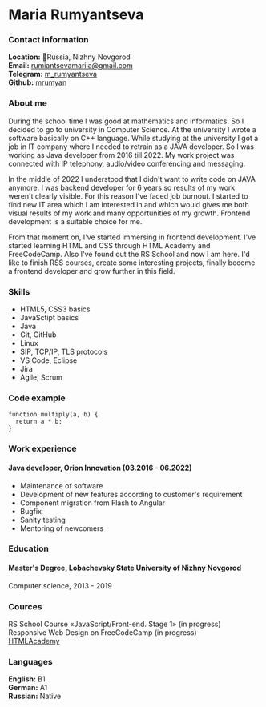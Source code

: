 # Maria Rumyantseva

### Contact information
**Location:** :round_pushpin:Russia, Nizhny Novgorod  
**Email:** [rumiantsevamariia@gmail.com](mailto:rumiantsevamariia@gmail.com)  
**Telegram:** [m_rumyantseva](https://t.me/m_rumyantseva)  
**Github:** [mrumyan](https://github.com/mrumyan)  

### About me
During the school time I was good at mathematics and informatics. So I decided to go to university in Computer Science. At the university I wrote a software basically on C++ language. While studying at the university I got a job in IT company where I needed to retrain as a JAVA developer. So I was working as Java developer from 2016 till 2022. My work project was connected with IP telephony, audio/video conferencing and messaging.  

In the middle of 2022 I understood that I didn't want to write code on JAVA anymore. I was backend developer for 6 years so results of my work weren't clearly visible. For this reason I've faced job burnout. I started to find new IT area which I am interested in and which would gives me both visual results of my work and many opportunities of my growth. Frontend development is a suitable choice for me.  

From that moment on, I've started immersing in frontend development. I've started learning HTML and CSS through HTML Academy and FreeCodeCamp. Also I've found out the RS School and now I am here. I'd like to finish RSS courses, create some interesting projects, finally become a frontend developer and grow further in this field.  

### Skills
* HTML5, CSS3 basics 
* JavaSctipt basics
* Java
* Git, GitHub
* Linux
* SIP, TCP/IP, TLS protocols
* VS Code, Eclipse
* Jira
* Agile, Scrum

### Code example
```
function multiply(a, b) {
  return a * b;
}
```
### Work experience
#### Java developer, Orion Innovation (03.2016 - 06.2022)  
* Maintenance of software
* Development of new features according to customer's requirement
* Component migration from Flash to Angular
* Bugfix
* Sanity testing
* Mentoring of newcomers

### Education
#### Master's Degree, Lobachevsky State University of Nizhny Novgorod
Computer science, 2013 - 2019

### Cources
RS School Course «JavaScript/Front-end. Stage 1» (in progress)  
Responsive Web Design on FreeCodeCamp (in progress)  
[HTMLAcademy](https://htmlacademy.ru/profile/id2192863)  

### Languages
**English:** B1  
**German:** A1  
**Russian:** Native  
